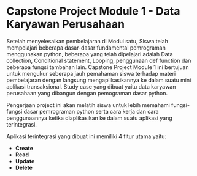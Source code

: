 # Capstone Project Module 1 - Data Karyawan Perusahaan

Setelah menyelesaikan pembelajaran di Modul satu, Siswa telah mempelajari beberapa dasar-dasar fundamental pemrograman menggunakan python, beberapa yang telah dipelajari adalah Data collection, Conditional statement, Looping, penggunaan def function dan beberapa fungsi tambahan lain. Capstone Project Module 1 ini bertujuan untuk mengukur seberapa jauh pemahaman siswa terhadap materi pembelajaran dengan langsung mengaplikasikannya ke dalam suatu mini aplikasi transaksional. Study case yang dibuat yaitu data karyawan perusahaan yang dibangun dengan pemograman dasar python.

Pengerjaan project ini akan melatih siswa untuk lebih memahami fungsi-fungsi dasar pemrograman python serta cara kerja dan cara penggunaannya ketika diaplikasikan ke dalam suatu aplikasi yang terintegrasi. 

Aplikasi terintegrasi yang dibuat ini memiliki 4 fitur utama yaitu:
- **Create**
- **Read**
- **Update**
- **Delete** 
